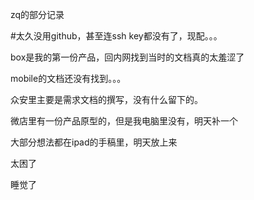 zq的部分记录

#太久没用github，甚至连ssh key都没有了，现配。。。

box是我的第一份产品，回内网找到当时的文档真的太羞涩了

mobile的文档还没有找到。。。

众安里主要是需求文档的撰写，没有什么留下的。

微店里有一份产品原型的，但是我电脑里没有，明天补一个

大部分想法都在ipad的手稿里，明天放上来

太困了

睡觉了
